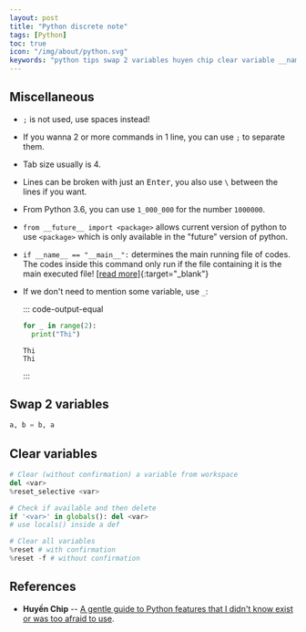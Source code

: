 ```yaml
---
layout: post
title: "Python discrete note"
tags: [Python]
toc: true
icon: "/img/about/python.svg"
keywords: "python tips swap 2 variables huyen chip clear variable __name__ __main__ __future__ reset del delete variable system reset confirmation elif else if inside lambda function"
---
```


## Miscellaneous

- `;` is not used, use spaces instead!
- If you wanna 2 or more commands in 1 line, you can use `;` to separate them.
- Tab size usually is 4.
- Lines can be broken with just an <kbd>Enter</kbd>, you also use `\` between the lines if you want.
- From Python 3.6, you can use `1_000_000` for the number `1000000`.
- `from __future__ import <package>` allows current version of python to use `<package>` which is only available in the "future" version of python.
- `if __name__ == "__main__":` determines the main running file of codes. The codes inside this command only run if the file containing it is the main executed file! [\[read more\]](https://stackoverflow.com/questions/419163/what-does-if-name-main-do){:target="_blank"}
- If we don't need to mention some variable, use `_`:

  ::: code-output-equal
  ~~~ python
  for _ in range(2):
    print("Thi")
  ~~~

  ~~~
  Thi
  Thi
  ~~~
  :::

## Swap 2 variables

~~~ python
a, b = b, a
~~~

## Clear variables

~~~ python
# Clear (without confirmation) a variable from workspace
del <var>
%reset_selective <var>
~~~

~~~ python
# Check if available and then delete
if '<var>' in globals(): del <var>
# use locals() inside a def
~~~

~~~ python
# Clear all variables
%reset # with confirmation
%reset -f # without confirmation
~~~

## References

- **Huyền Chip** -- [A gentle guide to Python features that I didn't know exist or was too afraid to use](https://github.com/chiphuyen/python-is-cool/blob/master/cool-python-tips.ipynb).